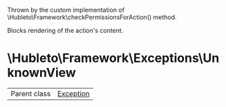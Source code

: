 
Thrown by the custom implementation of \Hubleto\Framework\checkPermissionsForAction() method.

Blocks rendering of the action's content.

# \Hubleto\Framework\Exceptions\UnknownView
<table class='table-default dense'>
<tr><td>Parent class</td><td><a href="../../../Exception">Exception</a></td></tr></table>

